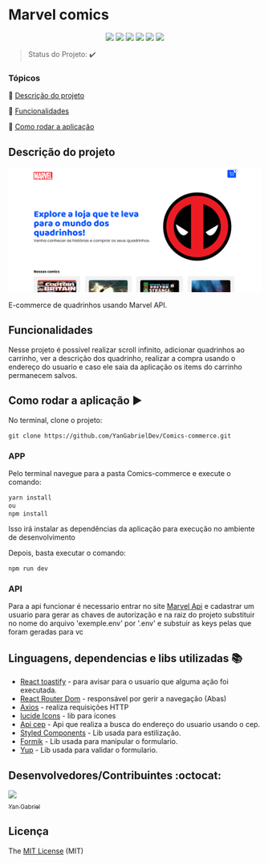 <h1>Marvel comics</h1>

<p align="center">
  <img src="https://img.shields.io/static/v1?label=react js&message=lib&color=00BEF5&style=for-the-badge&logo=REACT"/>
    <img src="https://img.shields.io/static/v1?label=Vite&message=Runtime%20Built&color=9467FE&style=for-the-badge&logo=vite"/>
  <img src="https://img.shields.io/static/v1?label=JAVASCRIPT&message=Language&color=F7DF1E&style=for-the-badge&logo=javascript"/>
  <img src="http://img.shields.io/static/v1?label=STATUS&message=CONCLUIDO&color=GREEN&style=for-the-badge"/>
  <img src="http://img.shields.io/static/v1?label=License&message=MIT&color=green&style=for-the-badge"/>
  <img src="https://img.shields.io/badge/styled--components-DB7093?style=for-the-badge&logo=styled-components&logoColor=white"/>
</p>

> Status do Projeto: :heavy_check_mark:

### Tópicos

:small_blue_diamond: [Descrição do projeto](#descrição-do-projeto)

:small_blue_diamond: [Funcionalidades](#funcionalidades)

:small_blue_diamond: [Como rodar a aplicação](#como-rodar-a-aplicação-arrow_forward)

## Descrição do projeto
![home](public/home.png)

<p align="justify">
  E-commerce de quadrinhos usando Marvel API.
</p>

## Funcionalidades
<p>
  Nesse projeto é possível realizar scroll infinito, adicionar quadrinhos ao carrinho, ver a descrição dos quadrinho, realizar a compra usando o endereço do usuario e caso ele saia da aplicação os items do carrinho permanecem salvos. 
</p>

## Como rodar a aplicação :arrow_forward:

No terminal, clone o projeto:

```
git clone https://github.com/YanGabrielDev/Comics-commerce.git
```

### APP

Pelo terminal navegue para a pasta Comics-commerce e execute o comando:

```
yarn install
ou
npm install
```

Isso irá instalar as dependências da aplicação para execução no ambiente de desenvolvimento

Depois, basta executar o comando:

```
npm run dev
```
### API

Para a api funcionar é necessario entrar no site [Marvel Api](https://developer.marvel.com/) e cadastrar um usuario para gerar as chaves de autorização e na raiz do projeto substituir no nome do arquivo 'exemple.env' por '.env' e substuir as keys pelas que foram geradas para vc

## Linguagens, dependencias e libs utilizadas :books:

- [React toastify](https://fkhadra.github.io/react-toastify/introduction) - para avisar para o usuario que alguma ação foi executada.
- [React Router Dom](https://reactrouter.com/en/main) - responsável por gerir a navegação (Abas)
- [Axios](https://axios-http.com/docs/intro) - realiza requisições HTTP
- [lucide Icons](https://lucide.dev/guide/) - lib para ícones
- [Api cep](https://apicep.com/api-de-consulta/) - Api que realiza a busca do endereço do usuario usando o cep.
- [Styled Components](https://styled-components.com) - Lib usada para estilização.
- [Formik](https://formik.org) - Lib usada para manipular o formulario.
- [Yup](https://github.com/jquense/yup) - Lib usada para validar o formulario.


## Desenvolvedores/Contribuintes :octocat:

[<img src="https://avatars.githubusercontent.com/u/99893016?s=400&u=82762e9fe11c520237aaa030b34e74957ee6c97b&v=4" width=115><br><sub>Yan Gabriel</sub>](https://github.com/YanGabrielDev)

## Licença

The [MIT License]() (MIT)
